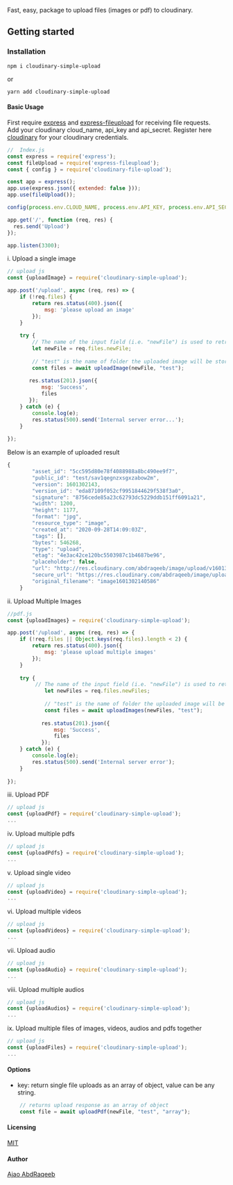 Fast, easy, package to upload files (images or pdf) to cloudinary.

## Getting started

### Installation

```
npm i cloudinary-simple-upload
```

or

```
yarn add cloudinary-simple-upload
```

#### Basic Usage
First require <a href="https://www.npmjs.com/package/express">express</a> and <a href="https://www.npmjs.com/package/express-fileupload">express-fileupload</a> for receiving file requests.<br>
Add your cloudinary cloud_name, api_key and api_secret. Register here <a href="https://cloudinary.com">cloudinary</a> for your cloudinary credentials.

  
```js
//  Index.js
const express = require('express');
const fileUpload = require('express-fileupload');
const { config } = require('cloudinary-file-upload');

const app = express();
app.use(express.json({ extended: false }));
app.use(fileUpload());

config(process.env.CLOUD_NAME, process.env.API_KEY, process.env.API_SECRET);

app.get('/', function (req, res) {
  res.send('Upload')
});

app.listen(3300);
```

i. Upload a single image
```js
// upload js
const {uploadImage} = require('cloudinary-simple-upload');

app.post('/upload', async (req, res) => {
    if (!req.files) {
        return res.status(400).json({
            msg: 'please upload an image'
        });
    }
   
    try {
        // The name of the input field (i.e. "newFile") is used to retrieve the uploaded file
        let newFile = req.files.newFile;
       
        // "test" is the name of folder the uploaded image will be stored in cloudinary.
        const files = await uploadImage(newFile, "test");
    
       res.status(201).json({
           msg: 'Success',
           files
       });
    } catch (e) {
        console.log(e);
        res.status(500).send('Internal server error...');
    }
    
});
```

Below is an example of uploaded result
```js
{
        "asset_id": "5cc595d80e78f4088988a8bc490ee9f7",
        "public_id": "test/sav1qegnzxsgxzabow2m",
        "version": 1601302143,
        "version_id": "eda87109f052cf9951844629f538f3a0",
        "signature": "8756cede85a23c62793dc5229ddb151ff6091a21",
        "width": 1200,
        "height": 1177,
        "format": "jpg",
        "resource_type": "image",
        "created_at": "2020-09-28T14:09:03Z",
        "tags": [],
        "bytes": 546268,
        "type": "upload",
        "etag": "4e3ac42ce120bc5503987c1b4687be96",
        "placeholder": false,
        "url": "http://res.cloudinary.com/abdraqeeb/image/upload/v1601302143/test/sav1qegnzxsgxzabow2m.jpg",
        "secure_url": "https://res.cloudinary.com/abdraqeeb/image/upload/v1601302143/test/sav1qegnzxsgxzabow2m.jpg",
        "original_filename": "image1601302140586"
    }
```

ii. Upload Multiple Images
```js
//pdf.js
const {uploadImages} = require('cloudinary-simple-upload');

app.post('/upload', async (req, res) => {
    if (!req.files || Object.keys(req.files).length < 2) {
        return res.status(400).json({
            msg: 'please upload multiple images'
        });
    }
    
    try {
         // The name of the input field (i.e. "newFile") is used to retrieve the uploaded files
            let newFiles = req.files.newFiles;
            
            // "test" is the name of folder the uploaded image will be stored in cloudinary.
            const files = await uploadImages(newFiles, "test");
        
           res.status(201).json({
               msg: 'Success',
               files
           });
    } catch (e) {
        console.log(e);
        res.status(500).send('Internal server error');
    }
   
});
```

iii. Upload PDF
```js
// upload js
const {uploadPdf} = require('cloudinary-simple-upload');
...
```

iv. Upload multiple pdfs
```js
// upload js
const {uploadPdfs} = require('cloudinary-simple-upload');
...
```

v.  Upload single video
```js
// upload js
const {uploadVideo} = require('cloudinary-simple-upload');
...
```

vi.  Upload multiple videos
```js
// upload js
const {uploadVideos} = require('cloudinary-simple-upload');
...
```

vii.  Upload audio
```js
// upload js
const {uploadAudio} = require('cloudinary-simple-upload');
...
```

viii.  Upload multiple audios
```js
// upload js
const {uploadAudios} = require('cloudinary-simple-upload');
...
```

ix. Upload multiple files of images, videos, audios and pdfs together
```js
// upload js
const {uploadFiles} = require('cloudinary-simple-upload');
...
```

#### Options
* key: return single file uploads as an array of object, value can be any string.
```js
    // returns upload response as an array of object
    const file = await uploadPdf(newFile, "test", "array");
```

#### Licensing
[MIT](LICENSE)

#### Author
<a href="https://github.com/AbdRaqeeb">Ajao AbdRaqeeb</a>
